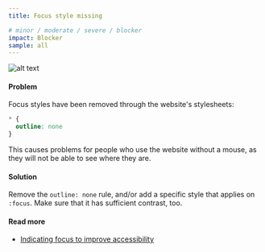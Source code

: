 ```yaml
---
title: Focus style missing

# minor / moderate / severe / blocker
impact: Blocker
sample: all
---
```


![alt text](images/default-screenshot.png)

#### Problem

Focus styles have been removed through the website's stylesheets:

```css
* { 
  outline: none 
}
```

This causes problems for people who use the website without a mouse, as they will not be able to see where they are.

#### Solution

Remove the `outline: none` rule, and/or add a specific style that applies on `:focus`. Make sure that it has sufficient contrast, too.

#### Read more

- [Indicating focus to improve accessibility](https://hiddedevries.nl/en/blog/2019-06-06-indicating-focus-to-improve-accessibility)
